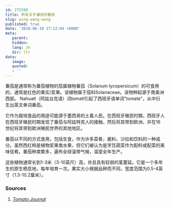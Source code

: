 ```yaml
---
id: 275598
title: 所有关于谦逊的番茄
slug: wing-wang-wong
published: true
date: '2018-06-19 17:12:04 +0000'
meta:
   parent: 
   hidden: 
   lang: zh
   dir: ltr
data:
   image: 
   quoted:
   - ''
---
```


番茄是通常称为番茄植物的茄属植物番茄（Solanum lycopersicum）的可食用的，通常是红色的果实/浆果。该植物属于茄科Solanaceae。该物种起源于南美洲西部。 Nahuatl（阿兹台克语）词tomatl引起了西班牙语单词"tomate"，从中衍生出英文单词番茄。

它作为栽培食品的用途可能源于墨西哥的土着人民。在西班牙殖民时期，西班牙人在西班牙殖民时期发现了番茄与阿兹特克人的接触，然后将其带到欧洲，并在16世纪将其带到欧洲殖民世界的其他地区。

番茄以不同的方式食用，包括生食，作为许多菜肴，酱料，沙拉和饮料的一种成分。虽然西红柿是植物浆果类水果，但它们被认为是烹饪蔬菜作为配料或配菜的美味佳肴。番茄种类繁多，遍布全球温带气候，温室全年生产。

这些植物通常长到1-3米（3-10英尺）高，并且具有较弱的茎蔓延。它是一个多年生的原生栖息地，每年培育一次。果实大小根据品种而不同，宽度范围为0.5-4英寸（1.3-10.2厘米）。

<!--{% contentfor hero %}-->
### Sources

1. [<cite>Tomato Journal</cite>](http://www.tomato.com)
<!--{% endcontentfor %}-->